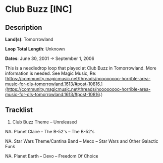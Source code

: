 # Club Buzz [INC]

## Description

**Land(s)**: Tomorrowland

**Loop Total Length**: Unknown

**Dates**: June 30, 2001 → September 1, 2006

This is a needledrop loop that played at Club Buzz in Tomorrowland. More information is needed. See Magic Music, Re: [https://community.magicmusic.net/threads/noooooooo-horrible-area-music-for-dls-tomorrowland.1613/#post-10816.](https://community.magicmusic.net/threads/noooooooo-horrible-area-music-for-dls-tomorrowland.1613/#post-10816.)

## Tracklist

1. Club Buzz Theme – Unreleased


NA. Planet Claire – The B-52's – The B-52's


NA. Star Wars Theme/Cantina Band – Meco – Star Wars and Other Galactic Funk


NA. Planet Earth – Devo – Freedom Of Choice

